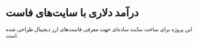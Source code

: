 # درآمد دلاری با سایت‌های فاست

این پروژه برای ساخت سایت ساده‌ای جهت معرفی فاست‌های ارز دیجیتال طراحی شده است.
